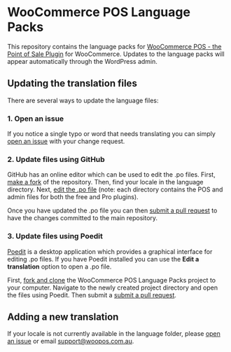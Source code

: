WooCommerce POS Language Packs
==============================

This repository contains the language packs for [WooCommerce POS - the Point of Sale Plugin](http://woopos.com.au) for WooCommerce. 
Updates to the language packs will appear automatically through the WordPress admin.

## Updating the translation files ##

There are several ways to update the language files:

### 1. Open an issue ###

If you notice a single typo or word that needs translating you can simply [open an issue](https://github.com/kilbot/WooCommerce-POS-Language-Packs/issues) with your change request.

### 2. Update files using GitHub ###

GitHub has an online editor which can be used to edit the .po files. First, [make a fork](https://help.github.com/articles/fork-a-repo/) of the repository. 
Then, find your locale in the language directory. Next, [edit the .po file](https://help.github.com/articles/editing-files-in-your-repository/) 
(note: each directory contains the POS and admin files for both the free and Pro plugins).
 
Once you have updated the .po file you can then [submit a pull request](https://help.github.com/articles/using-pull-requests/) to have the changes committed to the main repository.

### 3. Update files using Poedit ###

[Poedit](http://poedit.net/) is a desktop application which provides a graphical interface for editing .po files. 
If you have Poedit installed you can use the **Edit a translation** option to open a .po file.

First, [fork and clone](https://help.github.com/articles/fork-a-repo/)  the WooCommerce POS Language Packs project to your computer.
Navigate to the newly created project directory and open the files using Poedit. Then submit a [submit a pull request](https://help.github.com/articles/using-pull-requests/).

## Adding a new translation ##

If your locale is not currently available in the language folder, please [open an issue](https://github.com/kilbot/WooCommerce-POS-Language-Packs/issues) or email [support@woopos.com.au](mailto:support@woopos.com.au).